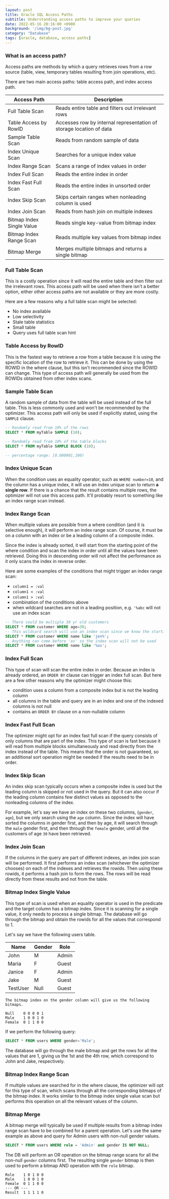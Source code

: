 ```yaml
---
layout: post
title: Oracle SQL Access Paths
subtitle: Understanding access paths to improve your queries
date: 2022-05-16 20:16:00 +0900
background: '/img/bg-post.jpg'
category: "Database"
tags: [oracle, database, access paths]
---
```


### What is an access path?
Access paths are methods by which a query retrieves rows from a row source (table, view, temporary tables resulting from join operations, etc). 

There are two main access paths: table access path, and index access path. 

| Access Path | Description |
| --- | --- |
| Full Table Scan | Reads entire table and filters out irrelevant rows |
| Table Access by RowID | Accesses row by internal representation of storage location of data | 
| Sample Table Scan | Reads from random sample of data |
| Index Unique Scan | Searches for a unique index value |
| Index Range Scan | Scans a range of index values in order |
| Index Full Scan | Reads the entire index in order |
| Index Fast Full Scan | Reads the entire index in unsorted order |
| Index Skip Scan | Skips certain ranges when nonleading column is used |
| Index Join Scan | Reads from hash join on multiple indexes |
| Bitmap Index Single Value | Reads single key-value from bitmap index |
| Bitmap Index Range Scan | Reads multiple key values from bitmap index |
| Bitmap Merge | Merges multiple bitmaps and returns a single bitmap |


### Full Table Scan
This is a costly operation since it will read the entire table and then filter out the irrelevant rows. This access path will be used when there isn't a better option, either other access paths are not available or they are more costly. 

Here are a few reasons why a full table scan might be selected:
* No index available
* Low selectivity 
* Stale table statistics
* Small table
* Query uses full table scan hint

### Table Access by RowID
This is the fastest way to retrieve a row from a table because it is using the specific location of the row to retrieve it. This can be done by using the ROWID in the where clause, but this isn't recommended since the ROWID can change. This type of access path will generally be used from the ROWIDs obtained from other index scans. 

### Sample Table Scan
A random sample of data from the table will be used instead of the full table. This is less commonly used and won't be recommended by the optimizer. This access path will only be used if explicitly stated, using the `SAMPLE` clause. 

```sql
-- Randomly read from 10% of the rows
SELECT * FROM myTable SAMPLE (10);

-- Randomly read from 10% of the table blocks
SELECT * FROM myTable SAMPLE BLOCK (10);

-- percentage range: [0.000001,100)
```

### Index Unique Scan
When the condition uses an equality operator, such as `WHERE number=10`, and the column has a unique index, it will use an index unique scan to return **a single row**. If there is a chance that the result contains multiple rows, the optimizer will not use this access path. It'll probably resort to something like an index range scan instead.

### Index Range Scan
When multiple values are possible from a where condition (and it is selective enough), it will perform an index range scan. Of course, it must be on a column with an index or be a leading column of a composite index. 

Since the index is already sorted, it will start from the starting point of the where condition and scan the index in order until all the values have been retrieved. Doing this in descending order will not affect the performance as it only scans the index in reverse order. 

Here are some examples of the conditions that might trigger an index range scan:

* `column1 = :val`
* `column1 < :val`
* `column1 > :val`
* combination of the conditions above
* when wildcard searches are not in a leading position, e.g. `'%abc` will not use an index scan

```sql
-- There could be multiple 30 yr old customers
SELECT * FROM customer WHERE age=30;
-- This wildcard search will use an index scan since we know the starting point in the index
SELECT * FROM customer WHERE name like 'jen%';
-- Anything can come before 'as' so the index scan will not be used
SELECT * FROM customer WHERE name like '%as';
```

### Index Full Scan
This type of scan will scan the entire index in order. Because an index is already ordered, an `ORDER BY` clause can trigger an index full scan. But here are a few other reasons why the optimizer might choose this:

* condition uses a column from a composite index but is not the leading column
* all columns in the table and query are in an index and one of the indexed columns is not null
* contains an `ORDER BY` clause on a non-nullable column

### Index Fast Full Scan
The optimizer might opt for an index fast full scan if the query consists of only columns that are part of the index. This type of scan is fast because it will read from multiple blocks simultaneously and read directly from the index instead of the table. This means that the order is not guaranteed, so an additional sort operation might be needed if the results need to be in order. 


### Index Skip Scan
An index skip scan typically occurs when a composite index is used but the leading column is skipped or not used in the query. But it can also occur if the leading column contains few distinct values as opposed to the nonleading columns of the index. 

For example, let's say we have an index on these two columns, (`gender`, `age`), but we only search using the `age` column. Since the index will have sorted the columns in gender first, and then by age, it will search through the `male` gender first, and then through the `female` gender, until all the customers of age `30` have been retrieved. 

### Index Join Scan
If the columns in the query are part of different indexes, an index join scan will be performed. It first performs an index scan (whichever the optimizer chooses) on each of the indexes and retrieves the rowids. Then using these rowids, it performs a hash join to form the rows. The rows will be read directly from these results and not from the table. 

### Bitmap Index Single Value
This type of scan is used when an equality operator is used in the predicate and the target column has a bitmap index. Since it is scanning for a single value, it only needs to process a single bitmap. The database will go through the bitmap and obtain the rowids for all the values that correspond to 1. 

Let's say we have the following users table. 

| Name | Gender | Role |
| --- | --- | --- | 
| John | M | Admin |
| Maria | F | Guest |
| Janice | F | Admin |
| Jake | M | Guest |
| TestUser | Null | Guest |


```
The bitmap index on the gender column will give us the following bitmaps. 

Null    0 0 0 0 1
Male    1 0 0 1 0
Female  0 1 1 0 0
```

If we perform the following query:
```sql
SELECT * FROM users WHERE gender='Male';
```

The database will go through the male bitmap and get the rows for all the values that are 1, giving us the 1st and the 4th row, which correspond to John and Jake, respectively.

### Bitmap Index Range Scan
If multiple values are searched for in the where clause, the optimizer will opt for this type of scan, which scans through all the corresponding bitmaps of the bitmap index. It works similar to the bitmap index single value scan but performs this operation on all the relevant values of the column.

### Bitmap Merge
A bitmap merge will typically be used if multiple results from a bitmap index range scan have to be combined for a parent operation. Let's use the same example as above and query for Admin users with non-null gender values.

```sql
SELECT * FROM users WHERE role = 'Admin' and gender IS NOT NULL;
```

The DB will perform an OR operation on the bitmap range scans for all the non-null `gender` columns first. The resulting single `gender` bitmap is then used to perform a bitmap AND operation with the `role` bitmap. 

```
Role    1 0 1 0 0
Male    1 0 0 1 0
Female  0 1 1 0 0
--- OR ---
Result  1 1 1 1 0
```
